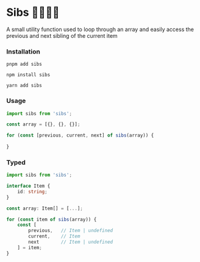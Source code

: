 # Sibs 👧🏻👦🏽

A small utility function used to loop through an array and easily access the previous and next sibling of the current item


### Installation
```shell
pnpm add sibs

npm install sibs

yarn add sibs
```

### Usage

```typescript
import sibs from 'sibs';

const array = [{}, {}, {}];

for (const [previous, current, next] of sibs(array)) {
        
}
```

### Typed

```typescript
import sibs from 'sibs';

interface Item {
    id: string;
}

const array: Item[] = [...];

for (const item of sibs(array)) {
    const [
        previous,   // Item | undefined
        current,    // Item
        next        // Item | undefined
    ] = item;
}
```
